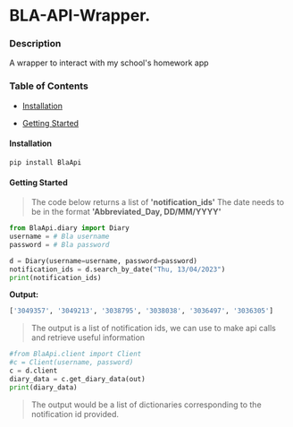 
# BLA-API-Wrapper.

### Description

A wrapper to interact with my school's homework app

### Table of Contents

-   [Installation](#Installation)
    
-   [Getting Started](#Getting-Started)
    

#### Installation

```shell
pip install BlaApi
```

#### Getting Started

> The code below returns a list of **'notification_ids'** The date needs to be in the format **'Abbreviated_Day, DD/MM/YYYY'**

```python
from BlaApi.diary import Diary
username = # Bla username
password = # Bla password

d = Diary(username=username, password=password)
notification_ids = d.search_by_date("Thu, 13/04/2023")
print(notification_ids)
```

**Output:**

```python
['3049357', '3049213', '3038795', '3038038', '3036497', '3036305']
```

> The output is a list of notification ids, we can use to make api calls and retrieve useful information

```python
#from BlaApi.client import Client
#c = Client(username, password)
c = d.client
diary_data = c.get_diary_data(out)
print(diary_data)
```

> The output would be a list of dictionaries corresponding to the notification id provided.
